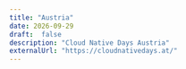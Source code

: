 ```yaml
---
title: "Austria"
date: 2026-09-29
draft:  false
description: "Cloud Native Days Austria"
externalUrl: "https://cloudnativedays.at/"
---
```

